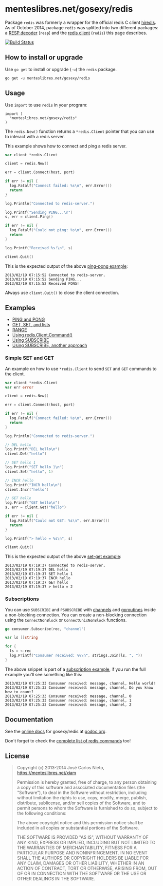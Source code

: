 # menteslibres.net/gosexy/redis

Package `redis` was formerly a wrapper for the official redis C client
[hiredis][10]. As of October 2014, package `redis` was splitted into two
different packages: a [RESP decoder][8] (`resp`) and the [redis client][9]
(`redis`) this page describes.

[![Build Status](https://travis-ci.org/gosexy/redis.png)](https://travis-ci.org/gosexy/redis)

## How to install or upgrade

Use `go get` to install or upgrade (`-u`) the `redis` package.

```
go get -u menteslibres.net/gosexy/redis
```

## Usage

Use `import` to use `redis` in your program:

```
import (
  "menteslibres.net/gosexy/redis"
)
```

The `redis.New()` function returns a `*redis.Client` pointer that you can use
to interact with a redis server.

This example shows how to connect and ping a redis server.

```go
var client *redis.Client

client = redis.New()

err = client.Connect(host, port)

if err != nil {
  log.Fatalf("Connect failed: %s\n", err.Error())
  return
}

log.Println("Connected to redis-server.")

log.Printf("Sending PING...\n")
s, err = client.Ping()

if err != nil {
  log.Fatalf("Could not ping: %s\n", err.Error())
  return
}

log.Printf("Received %s!\n", s)

client.Quit()
```

This is the expected output of the above
[ping-pong example](_examples/test-ping/main.go):

```
2013/02/19 07:15:52 Connected to redis-server.
2013/02/19 07:15:52 Sending PING...
2013/02/19 07:15:52 Received PONG!
```

Always use `client.Quit()` to close the client connection.

## Examples

* [PING and PONG](_examples/test-ping/main.go)
* [GET, SET, and lists](_examples/test-get-set/main.go)
* [RANGE](_examples/test-range/main.go)
* [Using redis.Client.Command()](_examples/test-custom-commands/main.go)
* [Using SUBSCRIBE](_examples/test-subscribe/main.go)
* [Using SUBSCRIBE, another approach](_examples/test-subscribe-2/main.go)

### Simple SET and GET

An example on how to use `*redis.Client` to send `SET` and `GET`
commands to the client.

```go
var client *redis.Client
var err error

client = redis.New()

err = client.Connect(host, port)

if err != nil {
  log.Fatalf("Connect failed: %s\n", err.Error())
  return
}

log.Println("Connected to redis-server.")

// DEL hello
log.Printf("DEL hello\n")
client.Del("hello")

// SET hello 1
log.Printf("SET hello 1\n")
client.Set("hello", 1)

// INCR hello
log.Printf("INCR hello\n")
client.Incr("hello")

// GET hello
log.Printf("GET hello\n")
s, err = client.Get("hello")

if err != nil {
  log.Fatalf("Could not GET: %s\n", err.Error())
  return
}

log.Printf("> hello = %s\n", s)

client.Quit()
```

This is the expected output of the above
[set-get example](_examples/test-get-set/main.go):

```
2013/02/19 07:19:37 Connected to redis-server.
2013/02/19 07:19:37 DEL hello
2013/02/19 07:19:37 SET hello 1
2013/02/19 07:19:37 INCR hello
2013/02/19 07:19:37 GET hello
2013/02/19 07:19:37 > hello = 2
```

### Subscriptions

You can use `SUBSCRIBE` and `PSUBSCRIBE` with [channels][3] and
[goroutines][4] inside a non-blocking connection. You can create a non-blocking
connection using the `ConnectNonBlock` or `ConnectUnixNonBlock` functions.

```go
go consumer.Subscribe(rec, "channel")

var ls []string

for {
  ls = <-rec
  log.Printf("Consumer received: %v\n", strings.Join(ls, ", "))
}
```

The above snippet is part of a
[subscription example](_examples/test-subscribe-2/main.go), if you run the
full example you'll see something like this:

```
2013/02/19 07:25:33 Consumer received: message, channel, Hello world!
2013/02/19 07:25:33 Consumer received: message, channel, Do you know how to count?
2013/02/19 07:25:33 Consumer received: message, channel, 0
2013/02/19 07:25:33 Consumer received: message, channel, 1
2013/02/19 07:25:33 Consumer received: message, channel, 2
```

## Documentation

See the [online docs][6] for gosexy/redis at [godoc.org][5].

Don't forget to check the [complete list of redis commands][7] too!

## License

> Copyright (c) 2013-2014 José Carlos Nieto, https://menteslibres.net/xiam
>
> Permission is hereby granted, free of charge, to any person obtaining
> a copy of this software and associated documentation files (the
> "Software"), to deal in the Software without restriction, including
> without limitation the rights to use, copy, modify, merge, publish,
> distribute, sublicense, and/or sell copies of the Software, and to
> permit persons to whom the Software is furnished to do so, subject to
> the following conditions:
>
> The above copyright notice and this permission notice shall be
> included in all copies or substantial portions of the Software.
>
> THE SOFTWARE IS PROVIDED "AS IS", WITHOUT WARRANTY OF ANY KIND,
> EXPRESS OR IMPLIED, INCLUDING BUT NOT LIMITED TO THE WARRANTIES OF
> MERCHANTABILITY, FITNESS FOR A PARTICULAR PURPOSE AND
> NONINFRINGEMENT. IN NO EVENT SHALL THE AUTHORS OR COPYRIGHT HOLDERS BE
> LIABLE FOR ANY CLAIM, DAMAGES OR OTHER LIABILITY, WHETHER IN AN ACTION
> OF CONTRACT, TORT OR OTHERWISE, ARISING FROM, OUT OF OR IN CONNECTION
> WITH THE SOFTWARE OR THE USE OR OTHER DEALINGS IN THE SOFTWARE.

[1]: http://redis.io
[3]: http://golang.org/doc/effective_go.html#channels
[4]: http://golang.org/doc/effective_go.html#goroutines
[5]: http://godoc.org
[6]: http://godoc.org/menteslibres.net/gosexy/redis
[7]: http://redis.io/commands
[8]: https://github.com/xiam/resp
[9]: https://github.com/gosexy/redis
[10]: https://github.com/redis/hiredis
